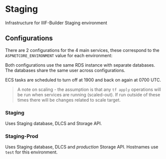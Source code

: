 # Staging

Infrastructure for IIIF-Builder Staging environment

## Configurations

There are 2 configurations for the 4 main services, these correspond to the `ASPNETCORE_ENVIRONMENT` value for each environment:

Both configurations use the same RDS instance with separate databases. The databases share the same user across configurations.

ECS tasks are scheduled to turn off at 1900 and back on again at 0700 UTC.

> A note on scaling - the assumption is that any `tf apply` operations will be run when services are running (scaled-out). If run outside of these times there will be changes related to scale target.

### Staging

Uses Staging database, DLCS and Storage API.

### Staging-Prod

Uses Staging database, DLCS and _production_ Storage API. Hostnames use `test` for this environment.

